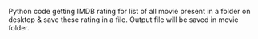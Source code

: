 Python code getting IMDB rating for list of all movie present in a folder on desktop & save these rating in a file. Output file will be saved in movie folder. 
